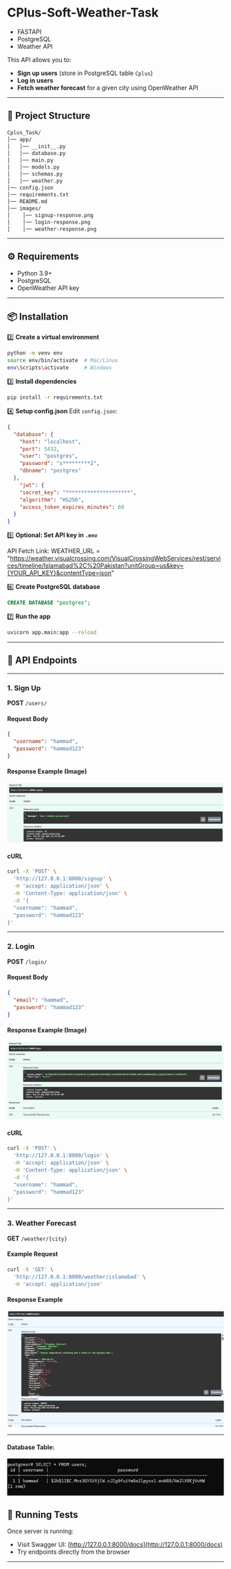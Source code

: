 # CPlus-Soft-Weather-Task
- FASTAPI
- PostgreSQL
- Weather API

This API allows you to:
- **Sign up users** (store in PostgreSQL table `Cplus`)
- **Log in users**
- **Fetch weather forecast** for a given city using OpenWeather API

---

## 📂 Project Structure

```
Cplus_Task/
│── app/
│   │── __init__.py
│   │── database.py
│   │── main.py
│   │── models.py
│   │── schemas.py
│   │── weather.py
│── config.json
│── requirements.txt
│── README.md
│── images/
│    │── signup-response.png
│    │── login-response.png
│    │── weather-response.png
```

---

## ⚙️ Requirements

- Python 3.9+
- PostgreSQL
- OpenWeather API key

---

## 📦 Installation



2️⃣ **Create a virtual environment**

```bash
python -m venv env
source env/bin/activate  # Mac/Linux
env\Scripts\activate     # Windows
```

3️⃣ **Install dependencies**

```bash
pip install -r requirements.txt
```

4️⃣ **Setup config.json**
Edit `config.json`:

```json
{
  "database": {
    "host": "localhost",
    "port": 5432,
    "user": "postgres",
    "password": "s*********2",
    "dbname": "postgres"
  },
    "jwt": {
    "secret_key": "*********************",
    "algorithm": "HS256",
    "access_token_expires_minutes": 60
  }
}
```

5️⃣ **Optional: Set API key in `.env`**

API Fetch Link:
WEATHER_URL = "https://weather.visualcrossing.com/VisualCrossingWebServices/rest/services/timeline/Islamabad%2C%20Pakistan?unitGroup=us&key={YOUR_API_KEY}&contentType=json"


6️⃣ **Create PostgreSQL database**

```sql
CREATE DATABASE "postgres";
```

7️⃣ **Run the app**

```bash
uvicorn app.main:app --reload
```

---

## 📄 API Endpoints

---

### 1. **Sign Up**

**POST** `/users/`

#### Request Body

```json
{
  "username": "hammad",
  "password": "hammad123"
}
```

#### Response Example (Image)

![signup-response](images/IMG1-signup.PNG)

#### cURL

```bash
curl -X 'POST' \
  'http://127.0.0.1:8000/signup' \
  -H 'accept: application/json' \
  -H 'Content-Type: application/json' \
  -d '{
  "username": "hammad",
  "password": "hammad123"
}'
```

---

### 2. **Login**

**POST** `/login/`

#### Request Body

```json
{
  "email": "hammad",
  "password": "hammad123"
}
```

#### Response Example (Image)

![login-response](images/IMG2-login.PNG)

#### cURL

```bash
curl -X 'POST' \
  'http://127.0.0.1:8000/login' \
  -H 'accept: application/json' \
  -H 'Content-Type: application/json' \
  -d '{
  "username": "hammad",
  "password": "hammad123"
}'
```

---

### 3. **Weather Forecast**

**GET** `/weather/{city}`

#### Example Request

```bash
curl -X 'GET' \
  'http://127.0.0.1:8000/weather/islamabad' \
  -H 'accept: application/json'
```

#### Response Example 

![weather-response](images/IMG3-weather.PNG)

---

#### Database Table:
![table-data](images/IMG4-tables.PNG)


## 🚀 Running Tests

Once server is running:

* Visit Swagger UI: [http://127.0.0.1:8000/docs](http://127.0.0.1:8000/docs)
* Try endpoints directly from the browser

---


